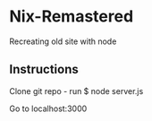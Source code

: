 # Nix-Remastered
Recreating old site with node

## Instructions
Clone git repo - run
$ node server.js

Go to localhost:3000
